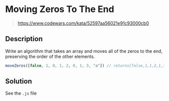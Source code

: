 # Moving Zeros To The End

> https://www.codewars.com/kata/52597aa56021e91c93000cb0

## Description

Write an algorithm that takes an array and moves all of the zeros to the end, preserving the order of the other elements.

```javascript
moveZeros([false, 1, 0, 1, 2, 0, 1, 3, "a"]) // returns[false,1,1,2,1,3,"a",0,0]
```

## Solution

See the `.js` file
